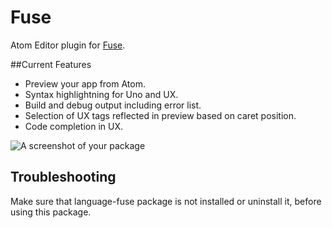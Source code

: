 # Fuse

Atom Editor plugin for [Fuse](https://www.fusetools.com/).

##Current Features
* Preview your app from Atom.
* Syntax highlightning for Uno and UX.
* Build and debug output including error list.
* Selection of UX tags reflected in preview based on caret position.
* Code completion in UX.

![A screenshot of your package](http://i.imgur.com/pFUfiLe.gif)

## Troubleshooting
Make sure that language-fuse package is not installed or uninstall it, before using
this package.
